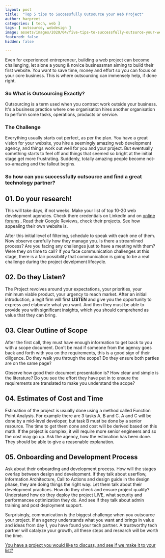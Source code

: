 ```yaml
---
layout: post
title:  "Top 5 tips to Successfully Outsource your Web Project"
author: harpreet
categories: [ tech, web ]
tags: [ outsource, webdesign ]
image: assets/images/2020/04/five-tips-to-successfully-outsurce-your-web-project.jpg
featured: false
hidden: false

---
```


Even for experienced entrepreneur, building a web project can become challenging, let alone a young & novice businessman aiming to build their first website. You want to save time, money and effort so you can focus on your core business. This is where outsourcing can immensely help, if done right.


### So What is Outsourcing Exactly?
Outsourcing is a term used when you contract work outside your business. It's a business practice where one organisation hires another organisation to perform some tasks, operations, products or service.


### The Challenge

Everything usually starts out perfect, as per the plan. You have a great vision for your website, you hire a seemingly amazing web development agency, and things work out well for you and your project. But eventually something starts to feel off and things that seemed so bright at the initial stage get more frustrating. Suddenly, totally amazing people become not-so-amazing and the fallout begins.

### So how can you successfully outsource and find a great technology partner?

## 01. Do your research!
This will take days, if not weeks. Make your list of top 10-20 web development agencies. Check there credentials on LinkedIn and on <a href="https://www.ecommercecompanies.com/ecommerce-consulting-agencies/" target="\_blank"> online forums </a>. Read their Google Reviews, check their projects. See how appealing their own website is.

After this initial level of filtering, schedule to speak with each one of them. Now observe carefully how they manage you. Is there a streamlined process? Are you facing any challenges just to have a meeting with them? Were they on time to call? If you face communication challenges at this stage, there is a fair possibility that communication is going to be a real challenge during the project develpment lifecycle.

## 02. Do they Listen?
The Project revolves around your expectations, your priorities, your minimum viable product, your urgency to reach market. After an initial introduction, a legit firm will first **LISTEN** and give you the opportunity to express and elaborate what you want. And then they must be able to provide you with significant insights, which you should comprehend as value that they can bring.

## 03. Clear Outline of Scope
After the first call, they must have enough information to get back to you with a scope document. Don't be mad if someone from the agency goes back and forth with you on the requirements, this is a good sign of their diligence. Do they walk you through the scope? Do they ensure both parties are on the same page?

Observe how good their document presentation is? How clear and simple is the literature? Do you see the effort they have put in to ensure the requirements are translated to make you understand the scope?

## 04. Estimates of Cost and Time
Estimation of the project is usually done using a method called Function Point Analysis. For example there are 3 tasks A, B and C. A and C will be done by a mid-level developer, but task B must be done by a senior resource. The time to get them done and cost will be derived based on this math. If the project is complex, it will require more senior engineers and so the cost may go up. Ask the agency, how the estimation has been done. They should be able to give a reasonable explanation.  

## 05. Onboarding and Development Process
Ask about their onboarding and development process. How will the stages overlap between design and development. If they talk about userflow, Information Architecture, Call to Actions and design guide in the design phase, they are doing things the right way. Let them talk about their development practices. How do they check and ensure project quality? Understand how do they deploy the project LIVE, what security and performancee optimization they do. And see if they talk about admin training and post deployment support.


Surprisingly, communication is the biggest challenge when you outsource your project. If an agency understands what you want and brings in value and ideas from day 1, you have found your tech partner. A trustworthy tech partner will catalyze your growth, all these steps and research will be worth the time.


<a href="https://www.calendly.com/ahyconsulting/book" target="\_blank">You have a project you would like to discuss, and see if we make it to your list? </a>
